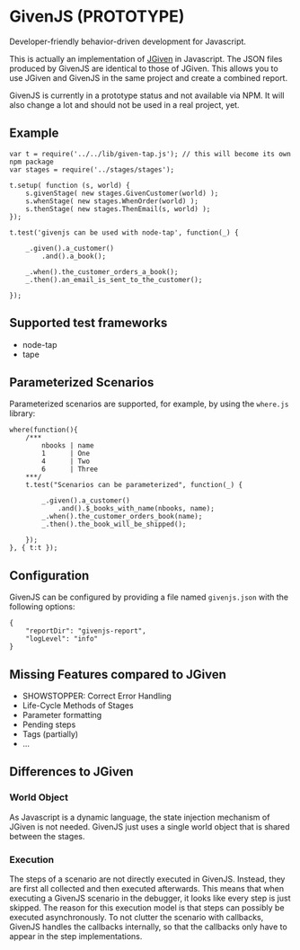 # GivenJS (PROTOTYPE)
Developer-friendly behavior-driven development for Javascript.

This is actually an implementation of [JGiven](http://jgiven.org) in Javascript. The JSON files produced by GivenJS are identical to those of JGiven. This allows you to use JGiven and GivenJS in the same project and create a combined report.

GivenJS is currently in a prototype status and not available via NPM. It will also change a lot and should not be used in a real project, yet.

## Example

```
var t = require('../../lib/given-tap.js'); // this will become its own npm package
var stages = require('../stages/stages');

t.setup( function (s, world) {
    s.givenStage( new stages.GivenCustomer(world) );
    s.whenStage( new stages.WhenOrder(world) );
    s.thenStage( new stages.ThenEmail(s, world) );
});

t.test('givenjs can be used with node-tap', function(_) {

    _.given().a_customer()
        .and().a_book();

    _.when().the_customer_orders_a_book();
    _.then().an_email_is_sent_to_the_customer();

});

```

## Supported test frameworks

* node-tap
* tape

## Parameterized Scenarios

Parameterized scenarios are supported, for example, by using the `where.js` library:

```
where(function(){
    /***
        nbooks | name
        1      | One
        4      | Two
        6      | Three
    ***/
    t.test("Scenarios can be parameterized", function(_) {

        _.given().a_customer()
            .and().$_books_with_name(nbooks, name);
        _.when().the_customer_orders_book(name);
        _.then().the_book_will_be_shipped();

    });
}, { t:t });
```


## Configuration

GivenJS can be configured by providing a file named `givenjs.json` with the following options:
```
{
    "reportDir": "givenjs-report",
    "logLevel": "info"
}
```


## Missing Features compared to JGiven

* SHOWSTOPPER: Correct Error Handling
* Life-Cycle Methods of Stages
* Parameter formatting
* Pending steps
* Tags (partially)
* ...

## Differences to JGiven

### World Object
As Javascript is a dynamic language, the state injection mechanism of JGiven is not needed.
GivenJS just uses a single world object that is shared between the stages.

### Execution
The steps of a scenario are not directly executed in GivenJS. Instead, they are first all collected and then executed afterwards.
This means that when executing a GivenJS scenario in the debugger, it looks like every step is just skipped.
The reason for this execution model is that steps can possibly be executed asynchronously. To not clutter the scenario with callbacks,
GivenJS handles the callbacks internally, so that the callbacks only have to appear in the step implementations.

